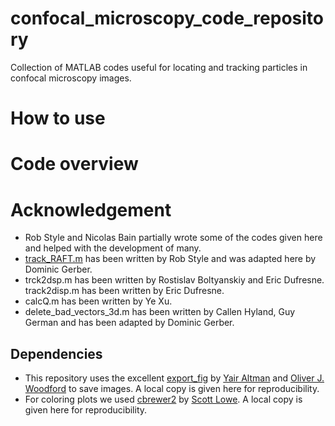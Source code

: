 # confocal_microscopy_code_repository
Collection of MATLAB codes useful for locating and tracking particles in confocal microscopy images.

# How to use


# Code overview


# Acknowledgement
- Rob Style and Nicolas Bain partially wrote some of the codes given here and helped with the development of many.
- [track_RAFT.m](https://zenodo.org/record/4884065) has been written by Rob Style and was adapted here by Dominic Gerber.
- trck2dsp.m has been written by Rostislav Boltyanskiy and Eric Dufresne. track2disp.m has been written by Eric Dufresne.
- calcQ.m has been written by Ye Xu.
- delete_bad_vectors_3d.m has been written by Callen Hyland, Guy German and has been adapted by Dominic Gerber.

## Dependencies
- This repository uses the excellent [export_fig](https://github.com/altmany/export_fig) by [Yair Altman](https://github.com/altmany) and [Oliver J. Woodford](https://github.com/ojwoodford) to save images. A local copy is given here for reproducibility.
- For coloring plots we used [cbrewer2](https://github.com/scottclowe/cbrewer2) by [Scott Lowe](https://github.com/scottclowe). A local copy is given here for reproducibility.	
